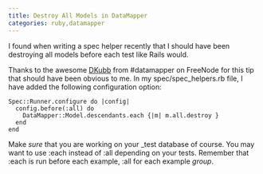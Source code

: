 ```yaml
---
title: Destroy All Models in DataMapper
categories: ruby,datamapper
---
```


I found when writing a spec helper recently that I should have been destroying all models before each test like Rails would.

Thanks to the awesome [DKubb](http://github.com/dkubb) from #datamapper on FreeNode for this tip that should have been obvious to me. In my spec/spec_helpers.rb file, I have added the following configuration option:

~~~~{.ruby}
Spec::Runner.configure do |config|
  config.before(:all) do
    DataMapper::Model.descendants.each {|m| m.all.destroy }
  end
end
~~~~

Make *sure* that you are working on your _test database of course. You may want to use :each instead of :all depending on your tests. Remember that :each is run before each example, :all for each example *group*.
